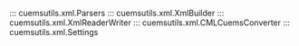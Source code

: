 
::: cuemsutils.xml.Parsers
::: cuemsutils.xml.XmlBuilder
::: cuemsutils.xml.XmlReaderWriter
::: cuemsutils.xml.CMLCuemsConverter
::: cuemsutils.xml.Settings
